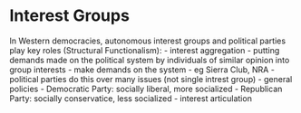Interest Groups
===============

In Western democracies, autonomous interest groups and political parties
play key roles (Structural Functionalism): - interest aggregation -
putting demands made on the political system by individuals of similar
opinion into group interests - make demands on the system - eg Sierra
Club, NRA - political parties do this over many issues (not single
intrest group) - general policies - Democratic Party: socially liberal,
more socialized - Republican Party: socially conservatice, less
socialized - interest articulation

